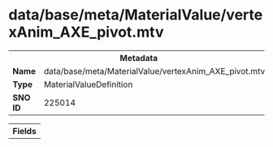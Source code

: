 <h1>data/base/meta/MaterialValue/vertexAnim_AXE_pivot.mtv</h1><table><tr><th colspan="100%">Metadata</th></tr><tr><td><b>Name</b></td><td>data/base/meta/MaterialValue/vertexAnim_AXE_pivot.mtv</td></tr><tr><td><b>Type</b></td><td>MaterialValueDefinition</td></tr><tr><td><b>SNO ID</b></td><td>225014</td></tr></table>

<table><tr><th colspan="100%">Fields</th></tr></table>

